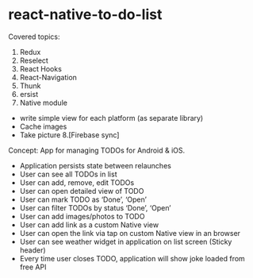 # react-native-to-do-list
Covered topics:
1. Redux
2. Reselect
3. React Hooks
4. React-Navigation
5. Thunk
6. ersist
7. Native module
  * write simple view for each platform (as separate library)
  * Cache images
  * Take picture
8.[Firebase sync]


Concept:
App for managing TODOs for Android & iOS.
  * Application persists state between relaunches
  * User can see all TODOs in list
  * User can add, remove, edit TODOs
  * User can open detailed view of TODO
  * User can mark TODO as ‘Done’, ‘Open’
  * User can filter TODOs by status ‘Done’, ‘Open’
  * User can add images/photos to TODO
  * User can add link as a custom Native view
  * User can open the link via tap on custom Native view in an browser
  * User can see weather widget in application on list screen (Sticky header)
  * Every time user closes TODO, application will show joke loaded from free API
